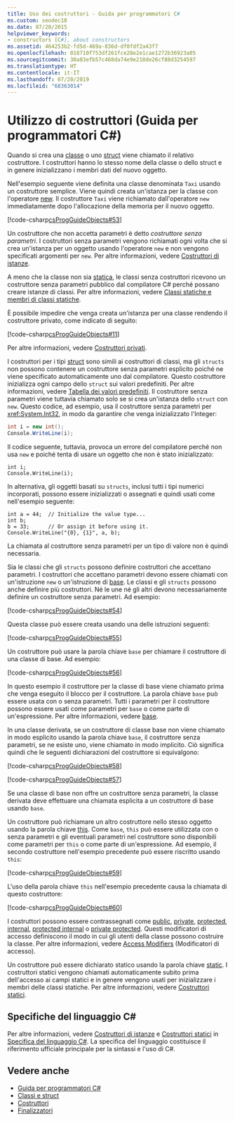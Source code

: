 ```yaml
---
title: Uso dei costruttori - Guida per programmatori C#
ms.custom: seodec18
ms.date: 07/20/2015
helpviewer_keywords:
- constructors [C#], about constructors
ms.assetid: 464253b2-fd5d-469a-836d-df0fdf2a43f7
ms.openlocfilehash: 018710f753df261fce28e2e1cae1272b36923a05
ms.sourcegitcommit: 30a83efb57c468da74e9e218de26cf88d3254597
ms.translationtype: HT
ms.contentlocale: it-IT
ms.lasthandoff: 07/20/2019
ms.locfileid: "68363014"
---
```

# <a name="using-constructors-c-programming-guide"></a>Utilizzo di costruttori (Guida per programmatori C#)

Quando si crea una [classe](../../../csharp/language-reference/keywords/class.md) o uno [struct](../../../csharp/language-reference/keywords/struct.md) viene chiamato il relativo costruttore. I costruttori hanno lo stesso nome della classe o dello struct e in genere inizializzano i membri dati del nuovo oggetto.  
  
 Nell'esempio seguente viene definita una classe denominata `Taxi` usando un costruttore semplice. Viene quindi creata un'istanza per la classe con l'operatore [new](../../../csharp/language-reference/operators/new-operator.md). Il costruttore `Taxi` viene richiamato dall'operatore `new` immediatamente dopo l'allocazione della memoria per il nuovo oggetto.  
  
 [!code-csharp[csProgGuideObjects#53](~/samples/snippets/csharp/VS_Snippets_VBCSharp/csProgGuideObjects/CS/Objects.cs#53)]  
  
 Un costruttore che non accetta parametri è detto *costruttore senza parametri*. I costruttori senza parametri vengono richiamati ogni volta che si crea un'istanza per un oggetto usando l'operatore `new` e non vengono specificati argomenti per `new`. Per altre informazioni, vedere [Costruttori di istanze](../../../csharp/programming-guide/classes-and-structs/instance-constructors.md).  
  
 A meno che la classe non sia [statica](../../../csharp/language-reference/keywords/static.md), le classi senza costruttori ricevono un costruttore senza parametri pubblico dal compilatore C# perché possano creare istanze di classi. Per altre informazioni, vedere [Classi statiche e membri di classi statiche](../../../csharp/programming-guide/classes-and-structs/static-classes-and-static-class-members.md).  
  
 È possibile impedire che venga creata un'istanza per una classe rendendo il costruttore privato, come indicato di seguito:  
  
 [!code-csharp[csProgGuideObjects#11](~/samples/snippets/csharp/VS_Snippets_VBCSharp/csProgGuideObjects/CS/Objects.cs#11)]  
  
 Per altre informazioni, vedere [Costruttori privati](../../../csharp/programming-guide/classes-and-structs/private-constructors.md).  
  
 I costruttori per i tipi [struct](../../../csharp/language-reference/keywords/struct.md) sono simili ai costruttori di classi, ma gli `structs` non possono contenere un costruttore senza parametri esplicito poiché ne viene specificato automaticamente uno dal compilatore. Questo costruttore inizializza ogni campo dello `struct` sui valori predefiniti. Per altre informazioni, vedere [Tabella dei valori predefiniti](../../../csharp/language-reference/keywords/default-values-table.md). Il costruttore senza parametri viene tuttavia chiamato solo se si crea un'istanza dello `struct` con `new`. Questo codice, ad esempio, usa il costruttore senza parametri per <xref:System.Int32>, in modo da garantire che venga inizializzato l'Integer:  
  
```csharp  
int i = new int();  
Console.WriteLine(i);  
```  
  
 Il codice seguente, tuttavia, provoca un errore del compilatore perché non usa `new` e poiché tenta di usare un oggetto che non è stato inizializzato:  
  
```  
int i;  
Console.WriteLine(i);  
```  
  
 In alternativa, gli oggetti basati su `structs`, inclusi tutti i tipi numerici incorporati, possono essere inizializzati o assegnati e quindi usati come nell'esempio seguente:  
  
```  
int a = 44;  // Initialize the value type...  
int b;  
b = 33;      // Or assign it before using it.  
Console.WriteLine("{0}, {1}", a, b);  
```  
  
 La chiamata al costruttore senza parametri per un tipo di valore non è quindi necessaria.  
  
 Sia le classi che gli `structs` possono definire costruttori che accettano parametri. I costruttori che accettano parametri devono essere chiamati con un'istruzione `new` o un'istruzione di [base](../../../csharp/language-reference/keywords/base.md). Le classi e gli `structs` possono anche definire più costruttori. Né le une né gli altri devono necessariamente definire un costruttore senza parametri. Ad esempio:  
  
 [!code-csharp[csProgGuideObjects#54](~/samples/snippets/csharp/VS_Snippets_VBCSharp/csProgGuideObjects/CS/Objects.cs#54)]  
  
 Questa classe può essere creata usando una delle istruzioni seguenti:  
  
 [!code-csharp[csProgGuideObjects#55](~/samples/snippets/csharp/VS_Snippets_VBCSharp/csProgGuideObjects/CS/Objects.cs#55)]  
  
 Un costruttore può usare la parola chiave `base` per chiamare il costruttore di una classe di base. Ad esempio:  
  
 [!code-csharp[csProgGuideObjects#56](~/samples/snippets/csharp/VS_Snippets_VBCSharp/csProgGuideObjects/CS/Objects.cs#56)]  
  
 In questo esempio il costruttore per la classe di base viene chiamato prima che venga eseguito il blocco per il costruttore. La parola chiave `base` può essere usata con o senza parametri. Tutti i parametri per il costruttore possono essere usati come parametri per `base` o come parte di un'espressione. Per altre informazioni, vedere [base](../../../csharp/language-reference/keywords/base.md).  
  
 In una classe derivata, se un costruttore di classe base non viene chiamato in modo esplicito usando la parola chiave `base`, il costruttore senza parametri, se ne esiste uno, viene chiamato in modo implicito. Ciò significa quindi che le seguenti dichiarazioni del costruttore si equivalgono:  
  
 [!code-csharp[csProgGuideObjects#58](~/samples/snippets/csharp/VS_Snippets_VBCSharp/csProgGuideObjects/CS/Objects.cs#58)]  
  
 [!code-csharp[csProgGuideObjects#57](~/samples/snippets/csharp/VS_Snippets_VBCSharp/csProgGuideObjects/CS/Objects.cs#57)]  
  
 Se una classe di base non offre un costruttore senza parametri, la classe derivata deve effettuare una chiamata esplicita a un costruttore di base usando `base`.  
  
 Un costruttore può richiamare un altro costruttore nello stesso oggetto usando la parola chiave [this](../../../csharp/language-reference/keywords/this.md). Come `base`, `this` può essere utilizzata con o senza parametri e gli eventuali parametri nel costruttore sono disponibili come parametri per `this` o come parte di un'espressione. Ad esempio, il secondo costruttore nell'esempio precedente può essere riscritto usando `this`:  
  
 [!code-csharp[csProgGuideObjects#59](~/samples/snippets/csharp/VS_Snippets_VBCSharp/csProgGuideObjects/CS/Objects.cs#59)]  
  
 L'uso della parola chiave `this` nell'esempio precedente causa la chiamata di questo costruttore:  
  
 [!code-csharp[csProgGuideObjects#60](~/samples/snippets/csharp/VS_Snippets_VBCSharp/csProgGuideObjects/CS/Objects.cs#60)]  
  
 I costruttori possono essere contrassegnati come [public](../../../csharp/language-reference/keywords/public.md), [private](../../../csharp/language-reference/keywords/private.md), [protected](../../../csharp/language-reference/keywords/protected.md), [internal](../../../csharp/language-reference/keywords/internal.md), [protected internal](../../../csharp/language-reference/keywords/protected-internal.md) o [private protected](../../../csharp/language-reference/keywords/private-protected.md). Questi modificatori di accesso definiscono il modo in cui gli utenti della classe possono costruire la classe. Per altre informazioni, vedere [Access Modifiers](../../../csharp/programming-guide/classes-and-structs/access-modifiers.md) (Modificatori di accesso).  
  
 Un costruttore può essere dichiarato statico usando la parola chiave [static](../../../csharp/language-reference/keywords/static.md). I costruttori statici vengono chiamati automaticamente subito prima dell'accesso ai campi statici e in genere vengono usati per inizializzare i membri delle classi statiche. Per altre informazioni, vedere [Costruttori statici](../../../csharp/programming-guide/classes-and-structs/static-constructors.md).  
  
## <a name="c-language-specification"></a>Specifiche del linguaggio C#  

Per altre informazioni, vedere [Costruttori di istanze](~/_csharplang/spec/classes.md#instance-constructors) e [Costruttori statici](~/_csharplang/spec/classes.md#static-constructors) in [Specifica del linguaggio C#](../../language-reference/language-specification/index.md). La specifica del linguaggio costituisce il riferimento ufficiale principale per la sintassi e l'uso di C#.
  
## <a name="see-also"></a>Vedere anche

- [Guida per programmatori C#](../../../csharp/programming-guide/index.md)
- [Classi e struct](../../../csharp/programming-guide/classes-and-structs/index.md)
- [Costruttori](../../../csharp/programming-guide/classes-and-structs/constructors.md)
- [Finalizzatori](../../../csharp/programming-guide/classes-and-structs/destructors.md)
